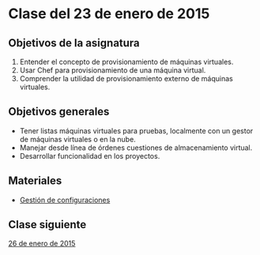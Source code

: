 # Clase del 23 de enero de 2015


## Objetivos de la asignatura

1. Entender el concepto de provisionamiento de máquinas virtuales.
2. Usar Chef para provisionamiento de una máquina virtual.
3. Comprender la utilidad de provisionamiento externo de máquinas virtuales.

## Objetivos generales

* Tener listas máquinas virtuales para pruebas, localmente con un gestor de máquinas virtuales o en la nube.
* Manejar desde línea de órdenes cuestiones de almacenamiento virtual.
* Desarrollar funcionalidad en los proyectos.

## Materiales

* [Gestión de configuraciones](http://jj.github.io/CC/documentos/temas/Gestion_de_configuraciones)

## Clase siguiente

[26 de enero de 2015](25.md)
